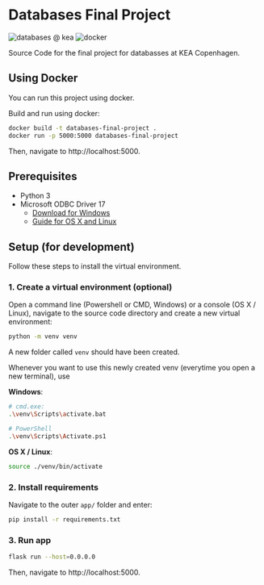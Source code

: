 # Databases Final Project

![databases @ kea](https://img.shields.io/badge/software%20testing-kea-%23ea5045)
![docker](https://img.shields.io/badge/docker-yes-blue)

Source Code for the final project for databasses at KEA Copenhagen.

## Using Docker

You can run this project using docker.

Build and run using docker:

```sh
docker build -t databases-final-project .
docker run -p 5000:5000 databases-final-project
```

Then, navigate to http://localhost:5000.

## Prerequisites

- Python 3
- Microsoft ODBC Driver 17
  - [Download for Windows](https://www.microsoft.com/en-us/download/details.aspx?id=56567)
  - [Guide for OS X and Linux](https://docs.microsoft.com/en-us/sql/connect/odbc/linux-mac/installing-the-microsoft-odbc-driver-for-sql-server?view=sql-server-ver15)

## Setup (for development)

Follow these steps to install the virtual environment.

### 1. Create a virtual environment (optional)

Open a command line (Powershell or CMD, Windows) or a console (OS X / Linux), navigate to the source code directory and create a new virtual environment:

```sh
python -m venv venv
```

A new folder called `venv` should have been created.

Whenever you want to use this newly created venv (everytime you open a new terminal), use

**Windows**:
```sh
# cmd.exe:
.\venv\Scripts\activate.bat

# PowerShell
.\venv\Scripts\Activate.ps1
```

**OS X / Linux**:
```sh
source ./venv/bin/activate
```

### 2. Install requirements

Navigate to the outer `app/` folder and enter:

```sh
pip install -r requirements.txt
```

### 3. Run app

```sh
flask run --host=0.0.0.0
```

Then, navigate to http://localhost:5000.